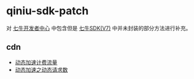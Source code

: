 # qiniu-sdk-patch

对 [七牛开发者中心](https://developer.qiniu.com/) 中包含但是 [七牛SDK(V7)](https://github.com/qiniu/go-sdk) 中并未封装的部分方法进行补充。

## cdn

- [动态加速计费流量](https://developer.qiniu.com/fusion/1230/traffic-bandwidth#4)
- [动态加速之动态请求数](https://developer.qiniu.com/fusion/1230/traffic-bandwidth#5)
